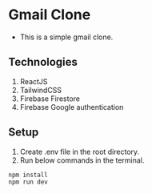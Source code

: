 # Gmail Clone
- This is a simple gmail clone.

## Technologies
1. ReactJS
2. TailwindCSS
3. Firebase Firestore
4. Firebase Google authentication

## Setup
1. Create .env file in the root directory.
2. Run below commands in the terminal.
```
npm install
npm run dev
```
